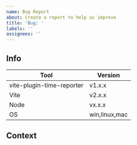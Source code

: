 ```yaml
---
name: Bug Report
about: Create a report to help us improve
title: 'Bug: '
labels: ''
assignees: ''
---
```


## Info

| Tool                      | Version                 |
| ------------------------- | ----------------------- |
| vite-plugin-time-reporter | v1.x.x                  |
| Vite                      | v2.x.x                  |
| Node                      | vx.x.x                  |
| OS                        | win,linux,mac           |

## Context

